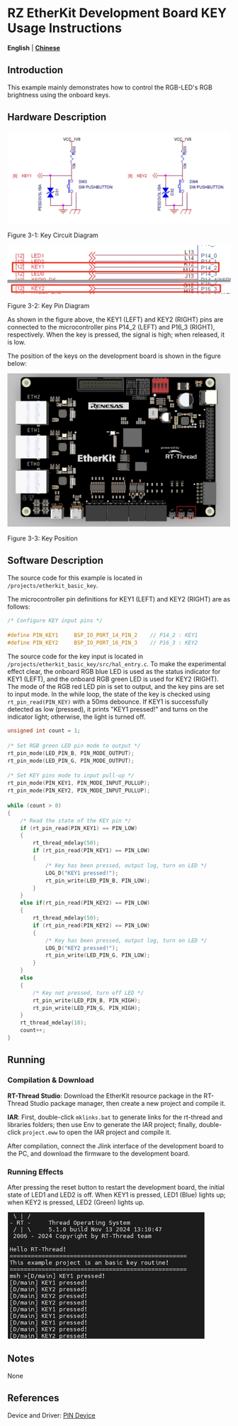 # RZ EtherKit Development Board KEY Usage Instructions

**English** | **[Chinese](./README_zh.md)**

## Introduction

This example mainly demonstrates how to control the RGB-LED's RGB brightness using the onboard keys.

## Hardware Description

![img](./figures/wps23.jpg)

Figure 3-1: Key Circuit Diagram

![img](./figures/wps24.jpg)

Figure 3-2: Key Pin Diagram

As shown in the figure above, the KEY1 (LEFT) and KEY2 (RIGHT) pins are connected to the microcontroller pins P14_2 (LEFT) and P16_3 (RIGHT), respectively. When the key is pressed, the signal is high; when released, it is low.

The position of the keys on the development board is shown in the figure below:

![img](./figures/wps25.jpg)

Figure 3-3: Key Position

## Software Description

The source code for this example is located in `/projects/etherkit_basic_key`.

The microcontroller pin definitions for KEY1 (LEFT) and KEY2 (RIGHT) are as follows:

```c
/* Configure KEY input pins */

#define PIN_KEY1     BSP_IO_PORT_14_PIN_2    // P14_2 : KEY1
#define PIN_KEY2     BSP_IO_PORT_16_PIN_3    // P16_3 : KEY2
```
The source code for the key input is located in `/projects/etherkit_basic_key/src/hal_entry.c`. To make the experimental effect clear, the onboard RGB blue LED is used as the status indicator for KEY1 (LEFT), and the onboard RGB green LED is used for KEY2 (RIGHT). The mode of the RGB red LED pin is set to output, and the key pins are set to input mode. In the while loop, the state of the key is checked using `rt_pin_read(PIN_KEY)` with a 50ms debounce. If KEY1 is successfully detected as low (pressed), it prints "KEY1 pressed!" and turns on the indicator light; otherwise, the light is turned off.

```c
unsigned int count = 1;

/* Set RGB green LED pin mode to output */
rt_pin_mode(LED_PIN_B, PIN_MODE_OUTPUT);
rt_pin_mode(LED_PIN_G, PIN_MODE_OUTPUT);

/* Set KEY pins mode to input pull-up */
rt_pin_mode(PIN_KEY1, PIN_MODE_INPUT_PULLUP);
rt_pin_mode(PIN_KEY2, PIN_MODE_INPUT_PULLUP);

while (count > 0)
{
    /* Read the state of the KEY pin */
    if (rt_pin_read(PIN_KEY1) == PIN_LOW)
    {
        rt_thread_mdelay(50);
        if (rt_pin_read(PIN_KEY1) == PIN_LOW)
        {
            /* Key has been pressed, output log, turn on LED */
            LOG_D("KEY1 pressed!");
            rt_pin_write(LED_PIN_B, PIN_LOW);
        }
    }
    else if(rt_pin_read(PIN_KEY2) == PIN_LOW)
    {
        rt_thread_mdelay(50);
        if (rt_pin_read(PIN_KEY2) == PIN_LOW)
        {
            /* Key has been pressed, output log, turn on LED */
            LOG_D("KEY2 pressed!");
            rt_pin_write(LED_PIN_G, PIN_LOW);
        }
    }
    else
    {
        /* Key not pressed, turn off LED */
        rt_pin_write(LED_PIN_B, PIN_HIGH);
        rt_pin_write(LED_PIN_G, PIN_HIGH);
    }
    rt_thread_mdelay(10);
    count++;
}

```

## Running

### Compilation & Download

**RT-Thread Studio**: Download the EtherKit resource package in the RT-Thread Studio package manager, then create a new project and compile it.

**IAR**: First, double-click `mklinks.bat` to generate links for the rt-thread and libraries folders; then use Env to generate the IAR project; finally, double-click `project.eww` to open the IAR project and compile it.

After compilation, connect the Jlink interface of the development board to the PC, and download the firmware to the development board.

### Running Effects

After pressing the reset button to restart the development board, the initial state of LED1 and LED2 is off. When KEY1 is pressed, LED1 (Blue) lights up; when KEY2 is pressed, LED2 (Green) lights up.

![img](./figures/wps26.jpg)

## Notes

None

## References

Device and Driver: [PIN Device](#/rt-thread-version/rt-thread-standard/programming-manual/device/pin/pin)

